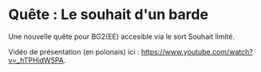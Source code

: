 # Quête : Le souhait d'un barde
Une nouvelle quête pour BG2(EE) accesible via le sort Souhait limité.

Vidéo de présentation (en polonais) ici : https://www.youtube.com/watch?v=_hTPHidW5PA.
